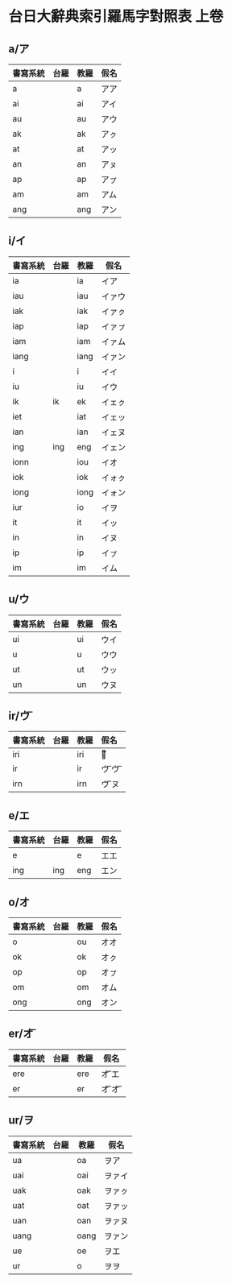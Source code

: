 # 台日大辭典索引羅馬字對照表 上卷

## a/ア

| 書寫系統 | 台羅 | 教羅 | 假名 |
| --- | --- | --- | --- |
| a | | a | アア |
| ai | | ai | アイ |
| au | | au | アウ |
| ak | | ak | アㇰ |
| at | | at | アッ |
| an | | an | アㇴ |
| ap | | ap | アㇷ゚ |
| am | | am | アム |
| ang | | ang | アン |

## i/イ

| 書寫系統 | 台羅 | 教羅 | 假名 |
| --- | --- | --- | --- |
| ia | | ia | イア |
| iau | | iau | イァウ |
| iak | | iak | イァㇰ |
| iap | | iap | イァㇷ゚ |
| iam | | iam | イァム |
| iang | | iang | イァン |
| i | | i | イイ |
| iu | | iu | イウ |
| ik | ik | ek | イェㇰ |
| iet | | iat | イェッ |
| ian | | ian | イェヌ |
| ing | ing | eng | イェン |
| ionn | | iou | イオ |
| iok | | iok | イォㇰ |
| iong | | iong | イォン |
| iur | | io | イヲ |
| it | | it | イッ |
| in | | in | イヌ |
| ip | | ip | イㇷ゚ |
| im | | im | イム |

## u/ウ

| 書寫系統 | 台羅 | 教羅 | 假名 |
| --- | --- | --- | --- |
| ui | | ui | ウイ |
| u | | u | ウウ |
| ut | | ut | ウッ |
| un | | un | ウヌ |

## ir/ウ ͞

| 書寫系統 | 台羅 | 教羅 | 假名 |
| :--- | :--- | :--- | :--- |
| iri | | iri | ウ͞ |
| ir | | ir | ウ ͞ウ ͞ |
| irn | | irn | ウ ͞ヌ |

## e/エ

| 書寫系統 | 台羅 | 教羅 | 假名 |
| --- | --- | --- | --- |
| e | | e | エエ |
| ing | ing | eng | エン |

## o/オ

| 書寫系統 | 台羅 | 教羅 | 假名 |
| --- | --- | --- | --- |
| o | | ou | オオ |
| ok | | ok | オㇰ |
| op | | op | オㇷ゚ |
| om | | om | オム |
| ong | | ong | オン |

## er/オ ͞

| 書寫系統 | 台羅 | 教羅 | 假名 |
| --- | --- | --- | --- |
| ere | | ere | オ ͞エ |
| er | | er | オ ͞オ ͞ |

## ur/ヲ

| 書寫系統 | 台羅 | 教羅 | 假名 |
| --- | --- | --- | --- |
| ua | | oa | ヲア |
| uai | | oai | ヲァイ |
| uak | | oak | ヲァㇰ |
| uat | | oat | ヲァッ |
| uan | | oan | ヲァヌ |
| uang | | oang | ヲァン |
| ue | | oe | ヲエ |
| ur | | o | ヲヲ |
